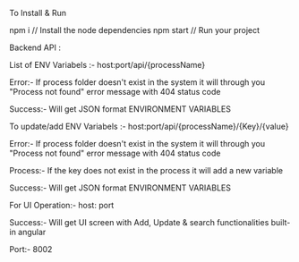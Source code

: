 To Install & Run

  npm i // Install the node dependencies
  npm start // Run your project


Backend API :

List of ENV Variabels :- host:port/api/{processName}

  Error:- If process folder doesn't exist in the system it will through you "Process not found" error message with 404 status code

  Success:- Will get JSON format ENVIRONMENT VARIABLES


To update/add ENV Variabels :- host:port/api/{processName}/{Key}/{value}

  Error:- If process folder doesn't exist in the system it will through you "Process not found" error message with 404 status code

  Process:- If the key does not exist in the process it will add a new variable

  Success:- Will get JSON format ENVIRONMENT VARIABLES


For UI Operation:- host: port

  Success:- Will get UI screen with Add, Update & search functionalities built-in angular

Port:- 8002
